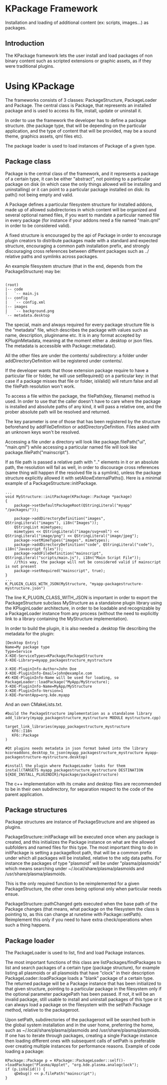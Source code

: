# KPackage Framework

Installation and loading of additional content (ex: scripts, images...) as packages.

## Introduction

The KPackage framework lets the user install and load packages of non binary content such as scripted extensions or graphic assets, as if they were traditional plugins.

# Using KPackage

The frameworks consists of 3 classes: PackageStructure, PackageLoader and Package.
The central class is Package, that represents an installed package and is used to access its file, install, update or uninstall it.

In order to use the framework the developer has to define a package structure. (the package type, that will be depending on the particular application, and the type of content that will be provided, may be a sound theme, graphics assets, qml files etc).

The package loader is used to load instances of Package of a given type.

## Package class

Package is the central class of the framework, and it represents a package of a certain type, it can be either "abstract", not pointing to a particular package on disk (in which case the only things allowed will be installing and uninstalling) or it can point to a particular package installed on disk: its path() not being empty and valid.

A Package defines a particular filesystem structure for installed addons, made up of allowed subdirectories in which content will be organized and several optional named files, if you want to mandate a particular named file in every package (for instance if your addons need a file named "main.qml" in order to be considered valid).

A fixed structure is encouraged by the api of Package in order to encourage plugin creators to distribute packages made with a standard and expected structure, encouraging a common path installation prefix, and strongly discouraging cross references between different packages such as ../ relative paths and symlinks across packages.

An example filesystem structure (that in the end, depends from the PackageStructure) may be:

```

(root)
|-- code
|   `-- main.js
|-- config
|   `-- config.xml
|-- images
|   `-- background.png
`-- metadata.desktop

```

The special, main and always required for every package structure file is the "metadata" file, which describes the package with values such as name, description, pluginname etc. It is in any format accepted by KPluginMetadata, meaning at the moment either a .desktop or json files. The metadata is accessible with Package::metadata().

All the other files are under the contents/ subdirectory: a folder under addDirectoryDefinition will be registered under contents/.

If the developer wants that those extension package require to have a particular file or folder, he will use setRequired() on a particular key: in that case if a package misses that file or folder, isValid() will return false and all the filePath resolution won't work.

To access a file within the package, the filePath(key, filename) method is used. In order to use that the caller doesn't have to care where the package is installed and absolute paths of any kind, it will pass a relative one, and the prober absolute path will be resolved and returned.

The key parameter is one of those that has been registered by the structure beforehand by addFileDefinition or addDirectoryDefinition. Files asked with an unknown keys won't be resolved.

Accessing a file under a directory will look like package.filePath("ui", "main.qml") while accessing a particular named file will look like package.filePath("mainscript").

If as file path is passed a relative path with ".." elements in it or an absolute path, the resolution will fail as well, in order to discourage cross references (same thing will happen if the resolved file is a symlink), unless the package structure explicitly allowed it with setAllowExternalPaths().
Here is a minimal example of a PackageStructure::initPackage.

```
...
void MyStructure::initPackage(KPackage::Package *package)
{
    package->setDefaultPackageRoot(QStringLiteral("myapp" "/packages/"));

    package->addDirectoryDefinition("images", QStringLiteral("images"), i18n("Images"));
    QStringList mimetypes;
    mimetypes << QStringLiteral("image/svg+xml") << QStringLiteral("image/png") << QStringLiteral("image/jpeg");
    package->setMimeTypes("images", mimetypes);
    package->addDirectoryDefinition("code", QStringLiteral("code"), i18n("Javascript files"));
    package->addFileDefinition("mainscript", QStringLiteral("scripts/main.js"), i18n("Main Script File"));
    //this way, the package will not be considered valid if mainscript is not present
    package->setRequired("mainscript", true);
}
...
K_PLUGIN_CLASS_WITH_JSON(MyStructure, "myapp-packagestructure-mystructure.json")
```

The line K_PLUGIN_CLASS_WITH_JSON is important in order to export the PackageStructure subclass MyStructure as a standalone plugin library using the KPluginLoader architecture, in order to be loadable and recognizable by a PackageLoader instance from any process (without the need to explicitly link to a library containing the MyStructure implementation).

In order to build the plugin, it is also needed a .desktop file describing the metadata for the plugin:

```
[Desktop Entry]
Name=My package type
Type=Service
X-KDE-ServiceTypes=KPackage/PackageStructure
X-KDE-Library=myapp_packagestructure_mystructure

X-KDE-PluginInfo-Author=John Doe
X-KDE-PluginInfo-Email=john@example.com
#X-KDE-PluginInfo-Name will be used for loading, so PackageLoader::loadPackage("MyApp/MyStructure);
X-KDE-PluginInfo-Name=MyApp/MyStructure
X-KDE-PluginInfo-Version=1
X-KDE-ParentApp=org.kde.myapp

```

And an own CMakeLists.txt.

```
#build the PackageStructure implementation as a standalone library
add_library(myapp_packagestructure_mystructure MODULE mystructure.cpp)

target_link_libraries(myapp_packagestructure_mystructure
   KF6::I18n
   KF6::Package
)

#Qt plugins needs metadata in json format baked into the library
kcoreaddons_desktop_to_json(myapp_packagestructure_mystructure myapp-packagestructure-mystructure.desktop)

#install the plugin where PackageLoader looks for them
install(TARGETS myapp_packagestructure_mystructure DESTINATION ${KDE_INSTALL_PLUGINDIR}/kpackage/packagestructure)

```

The c++ implementation with its cmake and desktop files are recommended to be in their own subdirectory, for separation respect to the code of the parent application.


## Package structures

Package structures are instance of PackageStructure and are shipeed as plugins.

PackageStructure::initPackage will be executed once when any package is created, and this initializes the Package instance on what are the allowed subfolders and named files for this type. The most important thing to do in initPackage is setting a packageRoot path, that will be a common prefix under which all packages will be installed, relative to the xdg data paths. For instance the packages of type "plasmoid" will be under "plasma/plasmoids" which means searching under ~/.local/share/plasma/plasmoids and /usr/share/plasma/plasmoids.

This is the only required function to be reimplemented for a given PackageStructure, the other ones being optional only when particular needs ensue.

PackageStructure::pathChanged gets executed when the base path of the Package changes (that means, what package on the filesystem the class is pointing to, as this can change at runetime with Package::setPath). Reimplement this only if you need to have extra check/operations when such a thing happens.

## Package loader

The PackageLoader is used to list, find and load Package instances.

The most important functions of this class are listPackages/findPackages to list and search packages of a certain type (package structure), for example listing all plasmoids or all plasmoids that have "clock" in their description PackageLoader::loadPackage loads a "blank" package of a certain type. The returned package will be a Package instance that has been initialized to that given structure, pointing to a particular package in the filesystem only if the optional parameter packagePath has been passed. If not, it will be an invalid package, still usable to install and uninstall packages of this type or it can always load a package on the filesystem with the setPath Package method, relative to the packageroot.

Upon setPath, subdirectories of the packageroot will be searched both in the global system installation and in the user home, preferring the home, such as ~/.local/share/plasma/plasmoids and /usr/share/plasma/plasmoids. If one has to iterate through packages, creating a single Package instance then loading different ones with subsequent calls of setPath is preferable over creating multiple instances for performance reasons.
Example of code loading a package:

```
KPackage::Package p = KPackage::PackageLoader::self()->loadPackage("Plasma/Applet", "org.kde.plasma.analogclock");
if (p.isValid()) {
    qDebug() << p.filePath("mainscript");
}
```
